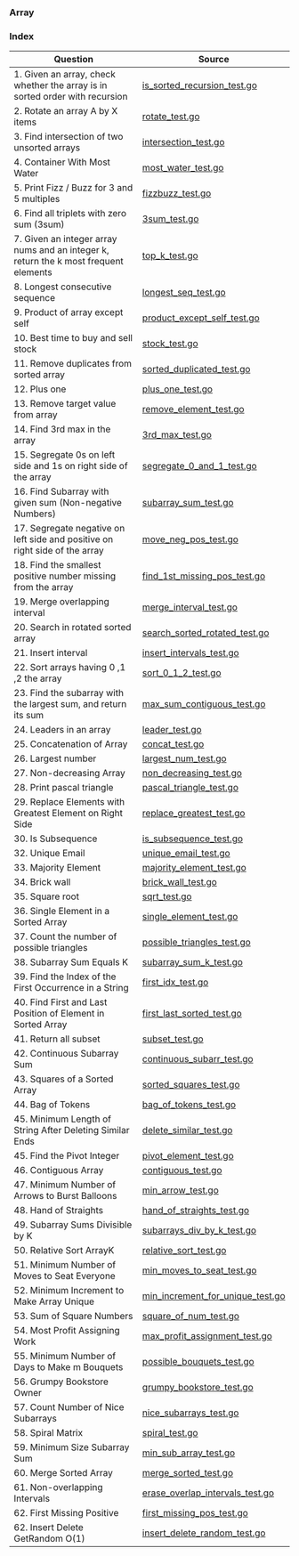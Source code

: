 ### Array

### Index
| Question                                                                             | Source                                                                 |
| ------------------------------------------------------------------------------------ | ---------------------------------------------------------------------- |
| 1. Given an array, check whether the array is in sorted order with recursion         | [is_sorted_recursion_test.go](./is_sorted_recursion_test.go)           |
| 2. Rotate an array A by X items                                                      | [rotate_test.go](./rotate_test.go)                                     |
| 3. Find intersection of two unsorted arrays                                          | [intersection_test.go](./intersection_test.go)                         |
| 4. Container With Most Water                                                         | [most_water_test.go](./most_water_test.go)                             |
| 5. Print Fizz / Buzz for 3 and 5 multiples                                           | [fizzbuzz_test.go](./fizzbuzz_test.go)                                 |
| 6. Find all triplets with zero sum (3sum)                                            | [3sum_test.go](./3sum_test.go)                                         |
| 7. Given an integer array nums and an integer k, return the k most frequent elements | [top_k_test.go](./top_k_test.go)                                       |
| 8. Longest consecutive sequence                                                      | [longest_seq_test.go](./longest_seq_test.go)                           |
| 9. Product of array except self                                                      | [product_except_self_test.go](./product_except_self_test.go)           |
| 10. Best time to buy and sell stock                                                  | [stock_test.go](./stock_test.go)                                       |
| 11. Remove duplicates from sorted array                                              | [sorted_duplicated_test.go](./sorted_duplicated_test.go)               |
| 12. Plus one                                                                         | [plus_one_test.go](./plus_one_test.go)                                 |
| 13. Remove target value from array                                                   | [remove_element_test.go](./remove_element_test.go)                     |
| 14. Find 3rd max in the array                                                        | [3rd_max_test.go](./3rd_max_test.go)                                   |
| 15. Segregate 0s on left side and 1s on right side of the array                      | [segregate_0_and_1_test.go](./segregate_0_and_1_test.go)               |
| 16. Find Subarray with given sum (Non-negative Numbers)                              | [subarray_sum_test.go](./subarray_sum_test.go)                         |
| 17. Segregate negative on left side and positive on right side of the array          | [move_neg_pos_test.go](./move_neg_pos_test.go)                         |
| 18. Find the smallest positive number missing from the array                         | [find_1st_missing_pos_test.go](./find_1st_missing_pos_test.go)         |
| 19. Merge overlapping interval                                                       | [merge_interval_test.go](./merge_interval_test.go)                     |
| 20. Search in rotated sorted array                                                   | [search_sorted_rotated_test.go](./search_sorted_rotated_test.go)       |
| 21. Insert interval                                                                  | [insert_intervals_test.go](./insert_intervals_test.go)                 |
| 22. Sort arrays having 0 ,1 ,2 the array                                             | [sort_0_1_2_test.go](./sort_0_1_2_test.go)                             |
| 23. Find the subarray with the largest sum, and return its sum                       | [max_sum_contiguous_test.go](./max_sum_contiguous_test.go)             |
| 24. Leaders in an array                                                              | [leader_test.go](./leader_test.go)                                     |
| 25. Concatenation of Array                                                           | [concat_test.go](./concat_test.go)                                     |
| 26. Largest number                                                                   | [largest_num_test.go](./largest_num_test.go)                           |
| 27. Non-decreasing Array                                                             | [non_decreasing_test.go](./non_decreasing_test.go)                     |
| 28. Print pascal triangle                                                            | [pascal_triangle_test.go](./pascal_triangle_test.go)                   |
| 29. Replace Elements with Greatest Element on Right Side                             | [replace_greatest_test.go](./replace_greatest_test.go)                 |
| 30. Is Subsequence                                                                   | [is_subsequence_test.go](./is_subsequence_test.go)                     |
| 32. Unique Email                                                                     | [unique_email_test.go](./unique_email_test.go)                         |
| 33. Majority Element                                                                 | [majority_element_test.go](./majority_element_test.go)                 |
| 34. Brick wall                                                                       | [brick_wall_test.go](./brick_wall_test.go)                             |
| 35. Square root                                                                      | [sqrt_test.go](./sqrt_test.go)                                         |
| 36. Single Element in a Sorted Array                                                 | [single_element_test.go](./single_element_test.go)                     |
| 37. Count the number of possible triangles                                           | [possible_triangles_test.go](./possible_triangles_test.go)             |
| 38. Subarray Sum Equals K                                                            | [subarray_sum_k_test.go](./subarray_sum_k_test.go)                     |
| 39. Find the Index of the First Occurrence in a String                               | [first_idx_test.go](./first_idx_test.go)                               |
| 40. Find First and Last Position of Element in Sorted Array                          | [first_last_sorted_test.go](./first_last_sorted_test.go)               |
| 41. Return all subset                                                                | [subset_test.go](./subset_test.go)                                     |
| 42. Continuous Subarray Sum                                                          | [continuous_subarr_test.go](./continuous_subarr_test.go)               |
| 43. Squares of a Sorted Array                                                        | [sorted_squares_test.go](./sorted_squares_test.go)                     |
| 44. Bag of Tokens                                                                    | [bag_of_tokens_test.go](./bag_of_tokens_test.go)                       |
| 45. Minimum Length of String After Deleting Similar Ends                             | [delete_similar_test.go](./delete_similar_test.go)                     |
| 45. Find the Pivot Integer                                                           | [pivot_element_test.go](./pivot_element_test.go)                       |
| 46. Contiguous Array                                                                 | [contiguous_test.go](./contiguous_test.go)                             |
| 47. Minimum Number of Arrows to Burst Balloons                                       | [min_arrow_test.go](./min_arrow_test.go)                               |
| 48. Hand of Straights                                                                | [hand_of_straights_test.go](./hand_of_straights_test.go)               |
| 49. Subarray Sums Divisible by K                                                     | [subarrays_div_by_k_test.go](./subarrays_div_by_k_test.go)             |
| 50. Relative Sort ArrayK                                                             | [relative_sort_test.go](./relative_sort_test.go)                       |
| 51. Minimum Number of Moves to Seat Everyone                                         | [min_moves_to_seat_test.go](./min_moves_to_seat_test.go)               |
| 52. Minimum Increment to Make Array Unique                                           | [min_increment_for_unique_test.go](./min_increment_for_unique_test.go) |
| 53. Sum of Square Numbers                                                            | [square_of_num_test.go](./square_of_num_test.go)                       |
| 54. Most Profit Assigning Work                                                       | [max_profit_assignment_test.go](./max_profit_assignment_test.go)       |
| 55. Minimum Number of Days to Make m Bouquets                                        | [possible_bouquets_test.go](./possible_bouquets_test.go)               |
| 56. Grumpy Bookstore Owner                                                           | [grumpy_bookstore_test.go](./grumpy_bookstore_test.go)                 |
| 57. Count Number of Nice Subarrays                                                   | [nice_subarrays_test.go](./nice_subarrays_test.go)                     |
| 58. Spiral Matrix                                                                    | [spiral_test.go](./spiral_test.go)                                     |
| 59. Minimum Size Subarray Sum                                                        | [min_sub_array_test.go](./min_sub_array_test.go)                       |
| 60. Merge Sorted Array                                                               | [merge_sorted_test.go](./merge_sorted_test.go)                         |
| 61. Non-overlapping Intervals                                                        | [erase_overlap_intervals_test.go](./erase_overlap_intervals_test.go)   |
| 62. First Missing Positive                                                           | [first_missing_pos_test.go](./first_missing_pos_test.go)               |
| 62. Insert Delete GetRandom O(1)                                                     | [insert_delete_random_test.go](./insert_delete_random_test.go)         |
